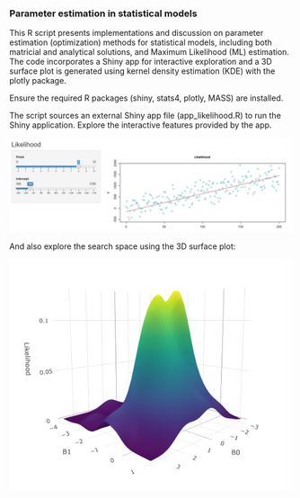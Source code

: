 ### **Parameter estimation in statistical models**

This R script presents implementations and discussion on parameter estimation (optimization) methods for statistical models, including both matricial and analytical solutions, and Maximum Likelihood (ML) estimation. The code incorporates a Shiny app for interactive exploration and a 3D surface plot is generated using kernel density estimation (KDE) with the plotly package.

Ensure the required R packages (shiny, stats4, plotly, MASS) are installed.

The script sources an external Shiny app file (app_likelihood.R) to run the Shiny application. Explore the interactive features provided by the app.

![Alt Text](docs/applik.jpg)

And also explore the search space using the 3D surface plot:

![Alt Text](docs/surface3d.jpg)